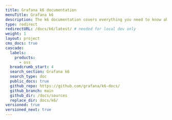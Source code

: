 ```yaml
---
title: Grafana k6 documentation
menuTitle: Grafana k6
description: The k6 documentation covers everything you need to know about k6 OSS, load testing, and performance testing.
type: redirect
redirectURL: /docs/k6/latest/ # needed for local dev only
weight: 1
layout: project
cms_docs: true
cascade:
  labels:
    products:
      - oss
  breadcrumb_start: 4
  search_section: Grafana k6
  search_type: doc
  public_docs: true
  github_repo: https://github.com/grafana/k6-docs/
  github_branch: main
  github_dir: /docs/sources
  replace_dir: docs/k6/
versioned: true
versioned_next: true
---
```


